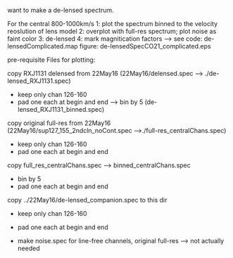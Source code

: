 want to make a de-lensed spectrum.

For the central 800-1000km/s
1: plot the spectrum binned to the velocity reoslution of lens model
2: overplot with full-res spectrum; plot noise as faint color
3: de-lensed
4: mark magnitication factors
--> see 
    code: de-lensedComplicated.map
    figure: de-lensedSpecCO21_complicated.eps

pre-requisite Files for plotting:

copy RXJ1131 delensed from 22May16 (22May16/delensed.spec --> ./de-lensed_RXJ1131.spec)
- keep only chan 126-160
- pad one each at begin and end
--> bin by 5 (de-lensed_RXJ1131_binned.spec)

copy original full-res from 22May16 (22May16/sup127_155_2ndcln_noCont.spec -->./full-res_centralChans.spec)
- keep only chan 126-160
- pad one each at begin and end

copy full_res_centralChans.spec --> binned_centralChans.spec
- bin by 5
- pad one each at begin and end

copy ../22May16/de-lensed_companion.spec to this dir
- keep only chan 126-160
- pad one each at begin and end

- make noise.spec for line-free channels, original full-res
--> not actually needed